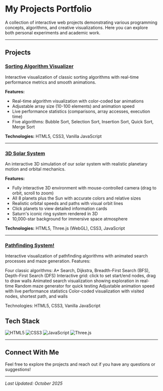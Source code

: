 #  My Projects Portfolio

A collection of interactive web projects demonstrating various programming concepts, algorithms, and creative visualizations. Here you can explore both personal experiments and academic work.

--- 

##  Projects

### [Sorting Algorithm Visualizer](https://chaotic-mess.github.io/My-Code-/Personal%20Projects/sorting-visualizer.html)

Interactive visualization of classic sorting algorithms with real-time performance metrics and smooth animations.

**Features:**
- Real-time algorithm visualization with color-coded bar animations
- Adjustable array size (10-100 elements) and animation speed
- Live performance statistics (comparisons, array accesses, execution time)
- Five algorithms: Bubble Sort, Selection Sort, Insertion Sort, Quick Sort, Merge Sort

**Technologies:** HTML5, CSS3, Vanilla JavaScript

---

### [3D Solar System](https://chaotic-mess.github.io/My-Code-/Personal%20Projects/3D_SolarSystem/3D-Solar-System.html)

An interactive 3D simulation of our solar system with realistic planetary motion and orbital mechanics.

**Features:**
- Fully interactive 3D environment with mouse-controlled camera (drag to orbit, scroll to zoom)
- All 8 planets plus the Sun with accurate colors and relative sizes
- Realistic orbital speeds and paths with visual orbit lines
- Click planets to view detailed information cards
- Saturn's iconic ring system rendered in 3D
- 10,000-star background for immersive space atmosphere

**Technologies:** HTML5, Three.js (WebGL), CSS3, JavaScript

---

### [Pathfinding System!](https://chaotic-mess.github.io/My-Code-/Personal%20Projects/pathfinding-system.html)

Interactive visualization of pathfinding algorithms with animated search processes and maze generation.
Features:

Four classic algorithms: A* Search, Dijkstra, Breadth-First Search (BFS), Depth-First Search (DFS)
Interactive grid: click to set start/end nodes, drag to draw walls
Animated search visualization showing exploration in real-time
Random maze generator for quick testing
Adjustable animation speed with live performance statistics
Color-coded visualization with visited nodes, shortest path, and walls

Technologies: HTML5, CSS3, Vanilla JavaScript

## Tech Stack

![HTML5](https://img.shields.io/badge/HTML5-E34F26?style=for-the-badge&logo=html5&logoColor=white)
![CSS3](https://img.shields.io/badge/CSS3-1572B6?style=for-the-badge&logo=css3&logoColor=white)
![JavaScript](https://img.shields.io/badge/JavaScript-F7DF1E?style=for-the-badge&logo=javascript&logoColor=black)
![Three.js](https://img.shields.io/badge/Three.js-000000?style=for-the-badge&logo=three.js&logoColor=white)

---

##  Connect With Me

Feel free to explore the projects and reach out if you have any questions or suggestions!

---

*Last Updated: October 2025*
